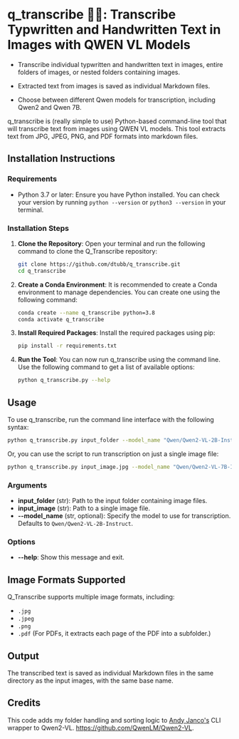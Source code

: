 # q_transcribe 📸📝: Transcribe Typwritten and Handwritten Text in Images with QWEN VL Models

- Transcribe individual typwritten and handwritten text in images, entire folders of images, or nested folders containing images.

- Extracted text from images is saved as individual Markdown files.

- Choose between different Qwen models for transcription, including Qwen2 and Qwen 7B.

q_transcribe is (really simple to use) Python-based command-line tool that will transcribe text from images using QWEN VL models. This tool extracts text from JPG, JPEG, PNG, and PDF formats into markdown files.

## Installation Instructions

### Requirements

- Python 3.7 or later: Ensure you have Python installed. You can check your version by running `python --version` or `python3 --version` in your terminal.

### Installation Steps

1. **Clone the Repository**: Open your terminal and run the following command to clone the Q_Transcribe repository:

    ```bash
    git clone https://github.com/dtubb/q_transcribe.git
    cd q_transcribe
    ```

2. **Create a Conda Environment**: It is recommended to create a Conda environment to manage dependencies. You can create one using the following command:

    ```bash
    conda create --name q_transcribe python=3.8
    conda activate q_transcribe
    ```

3. **Install Required Packages**: Install the required packages using pip:

    ```bash
    pip install -r requirements.txt
    ```

4. **Run the Tool**: You can now run q_transcribe using the command line. Use the following command to get a list of available options:

    ```bash
    python q_transcribe.py --help
    ```

## Usage

To use q_transcribe, run the command line interface with the following syntax:

```bash
python q_transcribe.py input_folder --model_name "Qwen/Qwen2-VL-2B-Instruct"
```

Or, you can use the script to run transcription on just a single image file:

```bash
python q_transcribe.py input_image.jpg --model_name "Qwen/Qwen2-VL-7B-Instruct"
```

### Arguments

- **input_folder** (str): Path to the input folder containing image files.
- **input_image** (str): Path to a single image file.
- **--model_name** (str, optional): Specify the model to use for transcription. Defaults to `Qwen/Qwen2-VL-2B-Instruct`.

### Options

- **--help**: Show this message and exit.

## Image Formats Supported

Q_Transcribe supports multiple image formats, including:

- `.jpg`
- `.jpeg`
- `.png`
- `.pdf` (For PDFs, it extracts each page of the PDF into a subfolder.)

## Output

The transcribed text is saved as individual Markdown files in the same directory as the input images, with the same base name.

## Credits

This code adds my folder handling and sorting logic to [Andy Janco's](https://github.com/apjanco) CLI wrapper to Qwen2-VL. https://github.com/QwenLM/Qwen2-VL.
